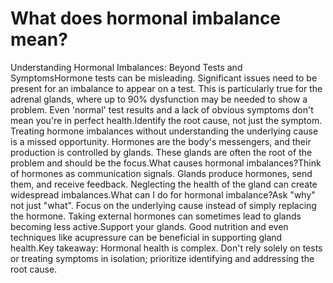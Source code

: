 # What does hormonal imbalance mean?

Understanding Hormonal Imbalances: Beyond Tests and SymptomsHormone tests can be misleading. Significant issues need to be present for an imbalance to appear on a test. This is particularly true for the adrenal glands, where up to 90% dysfunction may be needed to show a problem. Even 'normal' test results and a lack of obvious symptoms don't mean you're in perfect health.Identify the root cause, not just the symptom. Treating hormone imbalances without understanding the underlying cause is a missed opportunity. Hormones are the body's messengers, and their production is controlled by glands. These glands are often the root of the problem and should be the focus.What causes hormonal imbalances?Think of hormones as communication signals. Glands produce hormones, send them, and receive feedback. Neglecting the health of the gland can create widespread imbalances.What can I do for hormonal imbalance?Ask "why" not just "what". Focus on the underlying cause instead of simply replacing the hormone. Taking external hormones can sometimes lead to glands becoming less active.Support your glands. Good nutrition and even techniques like acupressure can be beneficial in supporting gland health.Key takeaway: Hormonal health is complex. Don't rely solely on tests or treating symptoms in isolation; prioritize identifying and addressing the root cause.